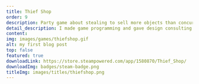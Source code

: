 ```yaml
---
title: Thief Shop
order: 9
description: Party game about stealing to sell more objects than concurrent shops.
detail_description: I made game programming and gave design consulting.
content: 
img: images/games/thiefshop.gif
alt: my first blog post
top: false
featured: true
downloadLink: https://store.steampowered.com/app/1580870/Thief_Shop/
downloadImg: badges/steam-badge.png
titleImg: images/titles/thiefshop.png
---
```

